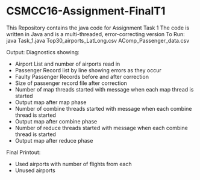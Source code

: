 # CSMCC16-Assignment-FinalT1
This Repository contains the java code for Assignment Task 1
The code is written in Java and is a multi-threaded, error-correcting version
To Run:
java Task_1.java Top30_airports_LatLong.csv AComp_Passenger_data.csv

Output:
Diagnostics showing:
- Airport List and number of airports read in
- Passenger Record list by line showing errors as they occur
- Faulty Passenger Records before and after correction
- Size of passenger record file after correction
- Number of map threads started with message when each map thread is started
- Output map after map phase
- Number of combine threads started with message when each combine thread is started
- Output map after combine phase
- Number of reduce threads started with message when each combine thread is started
- Output map after reduce phase

Final Printout:
- Used airports with number of flights from each
- Unused airports

